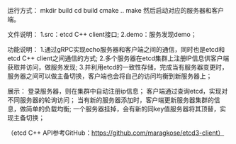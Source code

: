 运行方式：
mkdir build
cd build
cmake ..
make
然后启动对应的服务器和客户端。

文件说明：
1.src：etcd C++ client接口;
2.demo：服务发现demo；

功能说明：
1.通过gRPC实现echo服务器和客户端之间的通信，同时也是etcd和etcd C++ client之间通信的方式;
2.多个服务器在etcd集群上注册IP信息供客户端获取并访问，做服务发现;
3.并利用etcd的一致性存储，完成当有服务器变更时，服务器之间可以做主备切换，客户端也会将自己的访问均衡到新服务器上；


展示：
登录服务器，则在集群中自动注册ip信息；
客户端通过查询etcd，实现对不同服务器的轮询访问；
当有新的服务器添加时，客户端更新服务器集群的信息，做简单的负载均衡;
一个服务器挂掉，会有新的同key值服务器将其顶替，实现主备切换；

（etcd C++ API参考GitHub：https://github.com/maragkose/etcd3-client）